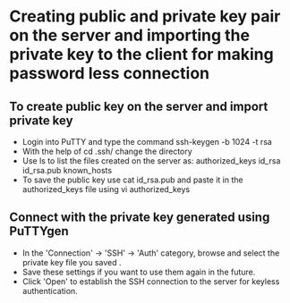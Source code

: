 # Creating public and private key pair on the server and importing the private key to the client for making password less connection

## To create public key on the server and import private key 

* Login into PuTTY and type the command ssh-keygen -b 1024 -t rsa
* With the help of cd .ssh/ change the directory
* Use ls to list the files created on the server as: authorized_keys id_rsa id_rsa.pub known_hosts
* To save the public key use cat id_rsa.pub and paste it in the authorized_keys file using vi authorized_keys  

## Connect with the private key generated using PuTTYgen 

* In the 'Connection' -> 'SSH' -> 'Auth' category, browse and select the private key file you saved .
* Save these settings if you want to use them again in the future.
* Click 'Open' to establish the SSH connection to the server for keyless authentication.
